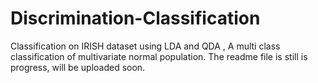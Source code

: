 # Discrimination-Classification
Classification on IRISH dataset using LDA and QDA , A multi class classification of multivariate normal population.
The readme file is still is progress, will be uploaded soon.
